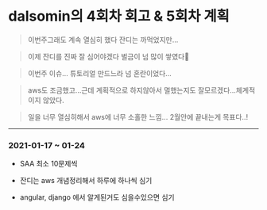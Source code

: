 # dalsomin의 4회차 회고 & 5회차 계획
> 이번주그래도 계속 열심히 했다 잔디는 까먹었지만...

> 이제 잔디를 진짜 잘 심어야겠다 벌금이 넘 많이 쌓였다:anger:

> 이번주 이슈... 튜토리얼 만드느라 넘 혼란이었다...

> aws도 조금했고...근데 계획적으로 하지않아서 멀했는지도 잘모르겠다...체계적이지 않았다. 

> 일을 너무 열심히해서 aws에 너무 소홀한 느낌... 2월안에 끝내는게 목표다..!

---
### 2021-01-17 ~ 01-24 

* SAA 최소 10문제씩

* 잔디는 aws 개념정리해서 하루에 하나씩 심기 

* angular, django 에서 알게된거도 심을수있으면 심기

